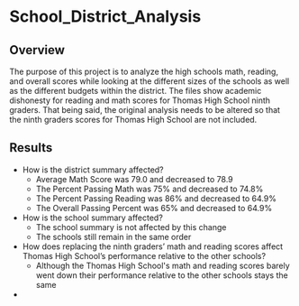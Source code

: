 # School_District_Analysis


## Overview
The purpose of this project is to analyze the high schools math, reading, and overall scores while looking at the different sizes of the schools as well as the different budgets within the district.
The files show academic dishonesty for reading and math scores for Thomas High School ninth graders. That being said, the original analysis needs to be altered so that the ninth graders scores for Thomas High School are not included.

## Results
- How is the district summary affected?
  - Average Math Score was 79.0 and decreased to 78.9
  - The Percent Passing Math was 75% and decreased to 74.8%
  - The Percent Passing Reading was 86% and decreased to 64.9%
  - The Overall Passing Percent was 65% and decreased to 64.9%
- How is the school summary affected?
  - The school summary is not affected by this change
  - The schools still remain in the same order
- How does replacing the ninth graders’ math and reading scores affect Thomas High School’s performance relative to the other schools?
  - Although the Thomas High School's math and reading scores barely went down their performance relative to the other schools stays the same
- 
